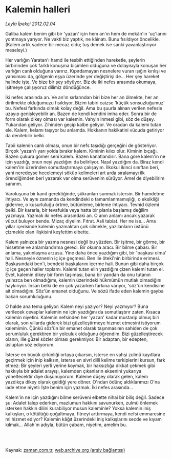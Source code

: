 # Kalemin halleri

*Leyla İpekçi 2012.02.04*

<td class="columnist-detail">
<p>Galiba kalem benim gibi bir 'yazan' için hem an'ın hem de mekân'ın 'uç'larını yontmaya yarıyor. Ne vakti biz yaptık, ne kâinatı. Bunu fısıldıyor öncelikle. (Kalem artık sadece bir mecaz oldu; tuş demek ise sanki yavanlaştırıyor meseleyi.)</p>
<p>
<div id="haberMetinDiv">
<p>Her varlığın Yaratan'ı hamd ile tesbih ettiğinden hareketle, şeylerin birbirinden çok farklı konuşma biçimleri olduğuna ve dolayısıyla konuşan her varlığın canlı olduğuna varırız. Kıpırdamayan nesnelere vuran ışığın kırılışı ve yansıması da, gölgenin eşya üzerinde yer değiştirişi de... Her şey hareket halinde işte. Ve bize bir şey söyüyor. Biz de iki nefes arasında okumaya, işitmeye çalışıyoruz dilimiz döndüğünce.
<p>İki nefes arasında an. Ve an'ın sırlarından biri bize her an ölmekte, her an dirilmekte olduğumuzu fısıldıyor. Bizim tabiri caizse 'küçük sonsuzluğumuz' bu. Nefesi farkında olmak kolay değil. Ama bu şuurla alınan verilen nefesle uzayıp genişleyebilir an. Bazen de kendi kendini imha eder. Sonra bir de form olarak dikey olması var kalemin. Vahyin inmesi gibi, söz de düşey. Yukarıdan geliyor. Zihinden geçip kalbe geliyor. Ve oradan da kalemi tutan ele. Kalem, kelamı taşıyor bu anlamda. Hokkanın hakikatini vücuda getiriyor da denilebilir belki.
<p>Tabii kalemin canlı olması, onun bir nefs taşıdığı gerçeğini de gösteriyor. Birçok 'yazan'ı yarı yolda bırakır kalem. Kiminin kılıcı olur. Kiminin bıçağı. Bazen çukura gömer seni kalem. Bazen kanatlandırır. Bana göre kalem'in ne için yazdığı, onun neyi yazdığını da belirliyor. Nasıl yazdığını da. Biraz kendi kalem'im üzerinden somutlaştırmaya çalışayım. İlkokul ikinci sınıftan beri, yani neredeyse hecelemeyi söküp kelimeleri art arda sıralamayı ilk örendiğimden beri yazarak var olma serüvenim sürüyor. Amel de diyebilirim sanırım.
<p>Varoluşuna bir kanıt gerektiğinde, şükranları sunmak istersin. Bir hamdetme ihtiyacı. Ve aynı zamanda da kendindeki o tamamlanmamışlığı, o eksikliği giderme, o kusurluluğu örtme, bütünleme, birleme ihtiyacı. Tevhid özlemi belki. Bir kararla, bir tevafukla veya hatta bir planla başlamış değilim yazmaya. Yazmak iki nefes arasındaki an. O anın anlamı ancak yazarak vücut buluyor bende. Mizaç diyelim. Fıtrat. Asli tabiat. Her ne ise... Ama yıllar içerisinde kalemin yazmaktan çok silmekle, yazılanların üstünü çizmekle olan ilişkisini keşfettim elbette.
<p>Kalem yalnızca bir yazma nesnesi değil bu yüzden. Bir işitme, bir görme, bir hissetme ve anlamlandırma gereci. Bir okuma aracı. Bir bilme çabası. Bir anlama, yakınlaşma arzusu. Yine daha önce yazdığım gibi, bir 'başkası olma' hali. Nesneyle öznenin iç içe geçmesi. Ben ile öteki'nin birbirinde erimesi. Başkasındaki ben'i, bendeki başkalarını içerme hali. Bunun gibi daha birçok iç içe geçen haller toplamı. Kalemi tutan elin yazdığını çizen kalemi tutan el. Evet, kalemin dikey bir form taşıması, bana bir yandan da onu tutanın yalnızca ben olmadığımı, kalemin üzerindeki hükmümün mutlak olmadığını haykırıyor. İnsan belki de en çok yazarken farkına varıyor, 'söz'ün kendisine ait olmadığını. Söz'ün emanet olduğunu. Ve sözü ifade eden kalemin gayba bakan sorumluluğunu.
<p>O halde ana tema geliyor: Kalem neyi yazıyor? Neyi yazmıyor? Buna verilecek cevaplar kalemin ne için yazdığını da somutlaştırır zaten. Kısaca kalemin niyetini. Kalemin nefsinden her 'yazan' kadar mustarip olmuş biri olarak, son yıllarda giderek bizi güzelleştirmeye hizmet etmesini istiyorum kalemimin. Çünkü söz'ün bir emanet olarak taşınmasının sahiden de çok sorumluluk gerektiren bir yolculuk olduğunu öğrendim. Bizi güzelleştirecek olanın, ille güzel sözler olması gerekmiyor. Bir adaptan, bir edepten, üsluptan söz ediyorum.
<p>İsterse en büyük çirkinliği ortaya çıkarsın, isterse en vahşi zulmü kayıtlara geçirmek için inip kalksın, isterse en sivri dilli kelime terkiplerini kursun, fark etmez: Bir şeyleri yerli yerine koymak, bir haksızlığa dikkat çekmek gibi hakkıyla bir adalet arayışı, kalemden çıkanların eksenini yukarıya yöneltecektir diye düşünüyorum. Kaleme düşey olarak gelen, kalem yazdıkça dikey olarak geldiği yere döner. O'ndan ödünç aldıklarımızı O'na iade etme niyeti: İşte benim için yazmak. İki nefes arasında...
<p>Kalem'in ne için yazdığını bilme serüveni elbette nihai bir biliş değil. Sadece şu: Adalet talep ederken, mazlumun hakkını savunurken, zulmü önlemek isterken hakkın dilini kurabiliyor musun kaleminle? Yoksa kalemin iniş kalkışları, o kötülüğü çoğaltmaya, fitneyi arttırmaya, kendi nefsi emmaresine mi hizmet ediyor? Kalemin kâğıt üzerindeki iniş kalkışlarını secde ve kıyam kılmak... Allah'ın adıyla, bütün çabam, niyetim, amelim bu.</p></p></p></p></p></p></p></p></div>
</p>


<p><br>
		 </br></p></td>

Kaynak: [zaman.com.tr](http://zaman.com.tr/yazar.do?yazino=1239967), [web.archive.org (arşiv bağlantısı)](http://web.archive.org/web/20120211125031/http://www.zaman.com.tr:80/yazar.do?yazino=1239967)
